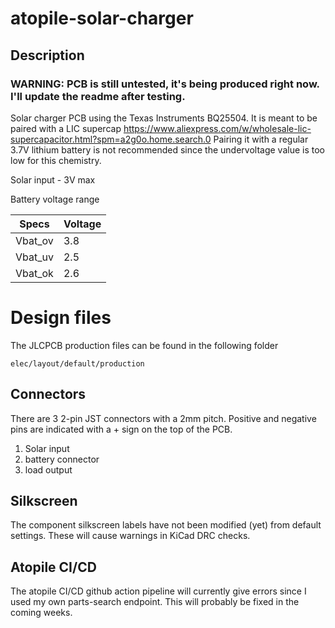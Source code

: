 # atopile-solar-charger

## Description
### WARNING: PCB is still untested, it's being produced right now. I'll update the readme after testing.
Solar charger PCB using the Texas Instruments BQ25504. It is meant to be paired with a LIC supercap https://www.aliexpress.com/w/wholesale-lic-supercapacitor.html?spm=a2g0o.home.search.0
Pairing it with a regular 3.7V lithium battery is not recommended since the undervoltage value is too low for this chemistry.

Solar input - 3V max

Battery voltage range

| Specs | Voltage |
| --- | --- |
| Vbat_ov | 3.8 |
| Vbat_uv | 2.5 |
| Vbat_ok | 2.6 |

# Design files
The JLCPCB production files can be found in the following folder
```
elec/layout/default/production
```

## Connectors
There are 3 2-pin JST connectors with a 2mm pitch. Positive and negative pins are indicated with a + sign on the top of the PCB.
1. Solar input
2. battery connector
3. load output

## Silkscreen
The component silkscreen labels have not been modified (yet) from default settings. These will cause warnings in KiCad DRC checks.

## Atopile CI/CD
The atopile CI/CD github action pipeline will currently give errors since I used my own parts-search endpoint. This will probably be fixed in the coming weeks.
